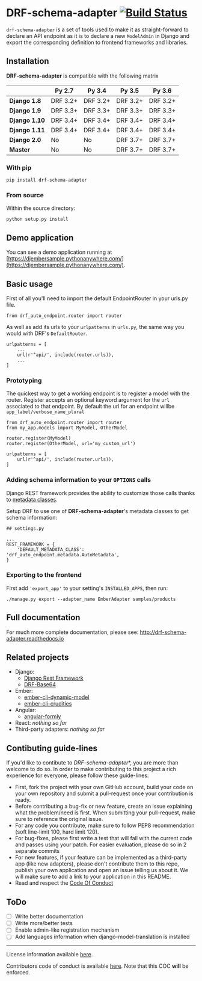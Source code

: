# DRF-schema-adapter [![Build Status](https://travis-ci.org/drf-forms/drf-schema-adapter.svg?branch=master)](https://travis-ci.org/drf-forms/drf-schema-adapter)

`drf-schema-adapter` is a set of tools used to make it as straight-forward to declare an API endpoint
as it is to declare a new `ModelAdmin` in Django and export the corresponding definition to frontend
frameworks and libraries.

## Installation

**DRF-schema-adapter** is compatible with the following matrix

|                 | Py 2.7   | Py 3.4   | Py 3.5   | Py 3.6   |
| --------------- | -------- | -------- | -------- | -------- |
| **Django 1.8**  | DRF 3.2+ | DRF 3.2+ | DRF 3.2+ | DRF 3.2+ |
| **Django 1.9**  | DRF 3.3+ | DRF 3.3+ | DRF 3.3+ | DRF 3.3+ |
| **Django 1.10** | DRF 3.4+ | DRF 3.4+ | DRF 3.4+ | DRF 3.4+ |
| **Django 1.11** | DRF 3.4+ | DRF 3.4+ | DRF 3.4+ | DRF 3.4+ |
| **Django 2.0**  | No       | No       | DRF 3.7+ | DRF 3.7+ |
| **Master**      | No       | No       | DRF 3.7+ | DRF 3.7+ |

### With pip

`pip install drf-schema-adapter`

### From source

Within the source directory:

`python setup.py install`


## Demo application

You can see a demo application running at
[https://djembersample.pythonanywhere.com/](https://djembersample.pythonanywhere.com/).

## Basic usage

First of all you'll need to import the default EndpointRouter in your urls.py file.

`from drf_auto_endpoint.router import router`

As well as add its urls to your `urlpatterns` in `urls.py`, the same way you would with DRF's
`DefaultRouter`.

```
urlpatterns = [
    ...
    url(r'^api/', include(router.urls)),
    ...
]
```

### Prototyping

The quickest way to get a working endpoint is to register a model with the router. Register accepts
an optional keyword argument for the `url` associated to that endpoint. By default the url for an
endpoint willbe `app_label/verbose_name_plural`

```
from drf_auto_endpoint.router import router
from my_app.models import MyModel, OtherModel

router.register(MyModel)
router.register(OtherModel, url='my_custom_url')

urlpatterns = [
    url(r'^api/', include(router.urls)),
]
```

### Adding schema information to your `OPTIONS` calls

Django REST framework provides the ability to customize those calls thanks to
[metadata classes](http://www.django-rest-framework.org/api-guide/metadata/).

Setup DRF to use one of **DRF-schema-adapter**'s metadata classes to get schema information:

```
## settings.py

...
REST_FRAMEWORK = {
    'DEFAULT_METADATA_CLASS': 'drf_auto_endpoint.metadata.AutoMetadata',
}
```


### Exporting to the frontend

First add `'export_app'` to your setting's `INSTALLED_APPS`, then run:

`./manage.py export --adapter_name EmberAdapter samples/products`

## Full documentation

For much more complete documentation, please see: http://drf-schema-adapter.readthedocs.io

## Related projects

- Django:
  - [Django Rest Framework](http://www.django-rest-framework.org/)
  - [DRF-Base64](https://bitbucket.org/levit_scs/drf_base64)
- Ember:
  - [ember-cli-dynamic-model](https://bitbucket.org/levit_scs/ember-cli-dynamic-model)
  - [ember-cli-crudities](https://bitbucket.org/levit_scs/ember-cli-crudities)
- Angular:
  - [angular-formly](http://angular-formly.com/)
- React:
  _nothing so far_
- Third-party adapters:
  _nothing so far_

## Contibuting guide-lines

If you'd like to contibute to *DRF-schema-adapter**, you are more than welcome to do so. In order to
make contributing to this project a rich experience for everyone, please follow these guide-lines:

- First, fork the project with your own GitHub account, build your code on your own repository and
submit a pull-request once your contribution is ready.
- Before contributing a bug-fix or new feature, create an issue explaining what the problem/need is
first. When submitting your pull-request, make sure to reference the original issue.
- For any code you contribute, make sure to follow PEP8 recommendation (soft line-limit 100, hard
limit 120).
- For bug-fixes, please first write a test that will fail with the current code and passes using your
patch. For easier evaluation, please do so in 2 separate commits
- For new features, if your feature can be implemented as a third-party app (like new adapters), please
don't contribute them to this repo, publish your own application and open an issue telling us about it.
We will make sure to add a link to your application in this README.
- Read and respect the [Code Of Conduct](./COC.md)

## ToDo

- [ ] Write better documentation
- [ ] Write more/better tests
- [ ] Enable admin-like registration mechanism
- [ ] Add languages information when django-model-translation is installed

---

License information available [here](LICENSE.md).

Contributors code of conduct is available [here](COC.md). Note that this COC **will** be enforced.
